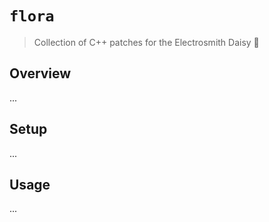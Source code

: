 # `flora`

> Collection of C++ patches for the Electrosmith Daisy 🌱

## Overview

...

## Setup

...

## Usage

...
